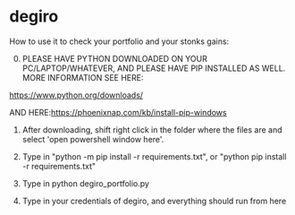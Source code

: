 # degiro
How to use it to check your portfolio and your stonks gains: 

0) PLEASE HAVE PYTHON DOWNLOADED ON YOUR PC/LAPTOP/WHATEVER, AND PLEASE HAVE PIP INSTALLED AS WELL. MORE INFORMATION SEE HERE: 

https://www.python.org/downloads/ 

AND HERE:https://phoenixnap.com/kb/install-pip-windows 

1) After downloading, shift right click in the folder where the files are and select 'open powershell window here'. 

2) Type in "python -m pip install -r requirements.txt", or "python pip install -r requirements.txt"

3) Type in python degiro_portfolio.py

4) Type in your credentials of degiro, and everything should run from here
